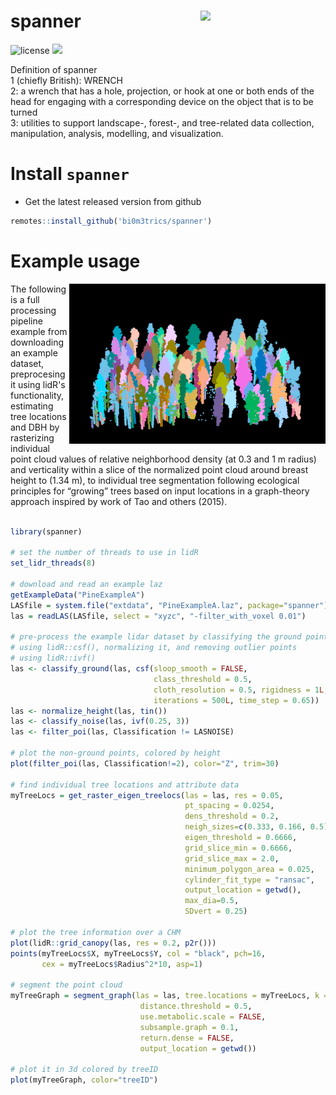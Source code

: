 # spanner <img src="https://github.com/bi0m3trics/spanner/blob/master/img/snapper_hex_logo.png" width="200" align="right"/>
![license](https://img.shields.io/badge/Licence-GPL--3-blue.svg) 
[![](https://www.r-pkg.org/badges/version/spanner)](https://cran.r-project.org/package=spanner)

Definition of spanner
<br/>1 (chiefly British): WRENCH
<br/>2: a wrench that has a hole, projection, or hook at one or both ends of the head for engaging with a corresponding device on the object that is to be turned
<br/>3: utilities to support landscape-, forest-, and tree-related data collection, manipulation, analysis, modelling, and visualization. 

# Install `spanner`

* Get the latest released version from github

```r
remotes::install_github('bi0m3trics/spanner')
```

# Example usage

<img align="right" src="./img/graph.gif">

The following is a full processing pipeline example from downloading an example dataset, preprocesing it using lidR's functionality, estimating tree locations and DBH by rasterizing individual point cloud values of relative neighborhood density (at 0.3 and 1 m radius) and verticality within a slice of the normalized point cloud around breast height to 
(1.34 m), to individual tree segmentation following ecological principles for “growing” trees based on input locations in a graph-theory approach inspired by work of Tao and others (2015).<br/><br/>

```r
library(spanner)

# set the number of threads to use in lidR
set_lidr_threads(8)

# download and read an example laz
getExampleData("PineExampleA")
LASfile = system.file("extdata", "PineExampleA.laz", package="spanner")
las = readLAS(LASfile, select = "xyzc", "-filter_with_voxel 0.01")

# pre-process the example lidar dataset by classifying the ground points
# using lidR::csf(), normalizing it, and removing outlier points 
# using lidR::ivf()
las <- classify_ground(las, csf(sloop_smooth = FALSE, 
                                class_threshold = 0.5,
                                cloth_resolution = 0.5, rigidness = 1L, 
                                iterations = 500L, time_step = 0.65))
las <- normalize_height(las, tin())
las <- classify_noise(las, ivf(0.25, 3))
las <- filter_poi(las, Classification != LASNOISE)

# plot the non-ground points, colored by height
plot(filter_poi(las, Classification!=2), color="Z", trim=30)

# find individual tree locations and attribute data
myTreeLocs = get_raster_eigen_treelocs(las = las, res = 0.05, 
                                       pt_spacing = 0.0254, 
                                       dens_threshold = 0.2, 
                                       neigh_sizes=c(0.333, 0.166, 0.5), 
                                       eigen_threshold = 0.6666, 
                                       grid_slice_min = 0.6666, 
                                       grid_slice_max = 2.0,
                                       minimum_polygon_area = 0.025, 
                                       cylinder_fit_type = "ransac", 
                                       output_location = getwd(), 
                                       max_dia=0.5, 
                                       SDvert = 0.25)

# plot the tree information over a CHM
plot(lidR::grid_canopy(las, res = 0.2, p2r()))
points(myTreeLocs$X, myTreeLocs$Y, col = "black", pch=16, 
       cex = myTreeLocs$Radius^2*10, asp=1)

# segment the point cloud 
myTreeGraph = segment_graph(las = las, tree.locations = myTreeLocs, k = 50, 
                             distance.threshold = 0.5,
                             use.metabolic.scale = FALSE, 
                             subsample.graph = 0.1, 
                             return.dense = FALSE,
                             output_location = getwd())

# plot it in 3d colored by treeID
plot(myTreeGraph, color="treeID")
```
